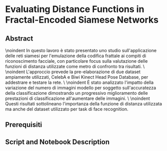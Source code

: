 # Evaluating Distance Functions in Fractal-Encoded Siamese Networks


## Abstract
\noindent In questo lavoro è stato presentato uno studio sull'applicazione delle reti siamesi per l'emulazione della codifica frattale ai compiti di riconoscimento facciale, con particolare focus sulla valutazione delle funzioni di distanza utilizzate come metro di confronto tra risultati. \\
\noindent L'approccio prevede la pre-elaborazione di due dataset ampiamente utilizzati, CelebA e Biwi Kinect Head Pose Database, per addestrare e testare la rete. \\
\noindent È stato analizzato l'impatto della variazione del numero di immagini modello per soggetto sull'accuratezza della classificazione dimostrando un progressivo miglioramento delle prestazioni di classificazione all'aumentare delle immagini. \\
\noindent Questi risultati sottolineano l'importanza della funzione di distanza utilizzata ma anche del dataset utilizzato per task di face recognition.

## Prerequisiti


## Script and Notebook Description
